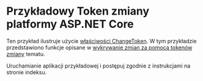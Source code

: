 # <a name="aspnet-core-change-token-sample"></a>Przykładowy Token zmiany platformy ASP.NET Core

Ten przykład ilustruje użycie [właściwości ChangeToken](https://docs.microsoft.com/dotnet/api/microsoft.extensions.primitives.changetoken). W tym przykładzie przedstawiono funkcje opisane w [wykrywanie zmian za pomocą tokenów zmiany](https://docs.microsoft.com/aspnet/core/fundamentals/primitives/change-tokens) tematu.

Uruchamianie aplikacji przykładowej i postępuj zgodnie z instrukcjami na stronie indeksu.
